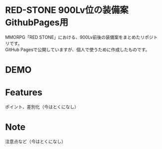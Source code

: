 # RED-STONE 900Lv位の装備案 GithubPages用
 
MMORPG「RED STONE」における、900Lv前後の装備案をまとめたリポジトリです。<br>
GitHub Pagesで公開していますが、個人で使うために作成したものです。
 
# DEMO
 
<!-- コメントアウトしたい内容 ![](https://cpp-learning.com/wp-content/uploads/2019/05/pyxel-190505-161951.gif)-->
 
# Features
 
ポイント、差別化（今はとくになし）
 
# Note
 
注意点など（今はとくになし）
 